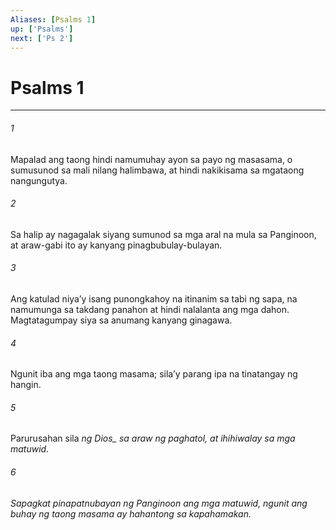 ```yaml
---
Aliases: [Psalms 1]
up: ['Psalms']
next: ['Ps 2']
---
```

# Psalms 1

***






















###### 1 










Mapalad ang taong hindi namumuhay ayon sa payo ng masasama, o sumusunod sa mali nilang halimbawa, at hindi nakikisama sa mgataong nangungutya. 





















###### 2 










Sa halip ay nagagalak siyang sumunod sa mga aral na mula sa Panginoon, at araw-gabi ito ay kanyang pinagbubulay-bulayan. 





















###### 3 










Ang katulad niyaʼy isang punongkahoy na itinanim sa tabi ng sapa, na namumunga sa takdang panahon at hindi nalalanta ang mga dahon. Magtatagumpay siya sa anumang kanyang ginagawa. 





















###### 4 










Ngunit iba ang mga taong masama; silaʼy parang ipa na tinatangay ng hangin. 





















###### 5 










Parurusahan sila <i class="trans-change">ng Dios_ sa araw ng paghatol, at ihihiwalay sa mga matuwid. 





















###### 6 










Sapagkat pinapatnubayan ng Panginoon ang mga matuwid, ngunit ang buhay ng taong masama ay hahantong sa kapahamakan.
